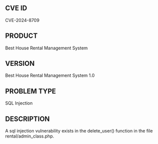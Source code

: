 ## CVE ID
CVE-2024-8709

## PRODUCT
Best House Rental Management System

## VERSION
Best House Rental Management System 1.0

## PROBLEM TYPE
SQL Injection

## DESCRIPTION
A sql injection vulnerability exists in the delete_user() function in the file rental/admin_class.php.

